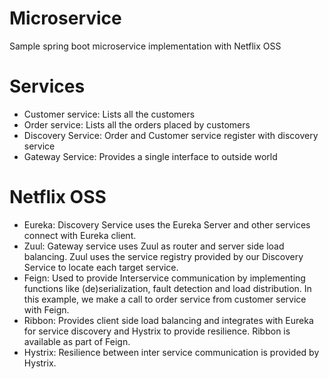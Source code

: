 # Microservice
Sample spring boot microservice implementation with Netflix OSS

# Services 
- Customer service: Lists all the customers
- Order service: Lists all the orders placed by customers
- Discovery Service: Order and Customer service register with discovery service
- Gateway Service: Provides a single interface to outside world

# Netflix OSS
- Eureka: Discovery Service uses the Eureka Server and other services connect with Eureka client.
- Zuul: Gateway service uses Zuul as router and server side load balancing. Zuul uses the service registry provided by our Discovery Service to locate each target service.
- Feign: Used to provide Interservice communication by implementing functions like (de)serialization, fault detection and load distribution. In this example, we make a call to order service from customer service with Feign.
- Ribbon: Provides client side load balancing and integrates with Eureka for service discovery and Hystrix to provide resilience. Ribbon is available as part of Feign.
- Hystrix: Resilience between inter service communication is provided by Hystrix.
